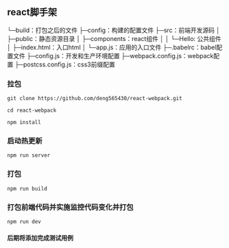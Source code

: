 ## react脚手架

└─build：打包之后的文件
├─config：构建的配置文件
├─src：前端开发源码
│   ├─public：静态资源目录
│   ├─components：react组件
│   │   └─Hello: 公共组件
│   ├─index.html：入口html
│   └─app.js：应用的入口文件
├─.babelrc：babel配置文件
├─config.js：开发和生产环境配置
├─webpack.config.js：webpack配置
├─postcss.config.js：css3前缀配置

### 拉包
```
git clone https://github.com/deng565430/react-webpack.git

cd react-webpack

npm install
```

### 启动热更新
```
npm run server
```

### 打包
```
npm run build
```

### 打包前端代码并实施监控代码变化并打包
```
npm run dev
```

#### 后期将添加完成测试用例
